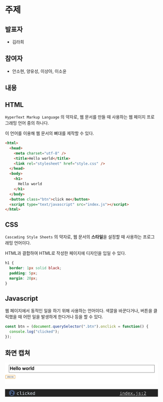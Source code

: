 

# 주제

## 발표자

- 김라희



## 참여자

- 안소현, 양유성, 이상아, 이소윤



## 내용

## HTML

`HyperText Markup Language` 의 약자로, 웹 문서를 만들 때 사용하는 웹 페이지 프로그래밍 언어 중의 하나다. 

이 언어를 이용해 웹 문서의 뼈대를 제작할 수 있다.

```html
<html>
  <head>
    <meta charset="utf-8" />
    <title>Hello world</title>
    <link rel="stylesheet" href="style.css" />
  </head>
  <body>
    <h1>
      Hello world
    </h1>
  </body>
  <button class="btn">click me</button>
  <script type="text/javascript" src="index.js"></script>
</html>
```





## CSS

`Cascading Style Sheets` 의 약자로, 웹 문서의 **스타일**을 설정할 때 사용하는 프로그래밍 언어이다.

HTML과 결합하여 HTML로 작성한 페이지에 디자인을 입일 수 있다.

```css
h1 {
  border: 1px solid black;
  padding: 5px;
  margin: 20px;
}
```





## Javascript

웹 페이지에서 동적인 일을 하기 위해 사용하는 언어이다. 색깔을 바꾼다거나, 버튼을 클릭했을 때 어떤 일을 발생하게 한다거나 등을 할 수 있다.

```javascript
const btn = (document.querySelector(".btn").onclick = function() {
  console.log("clicked");
});
```



## 화면 캡쳐

![](./img1.png)

![](./img2.png)